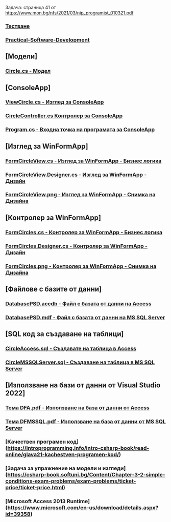 Задача: страница 41 от https://www.mon.bg/nfs/2021/03/nip_programist_010321.pdf 


### [Тестване](https://rahulshettyacademy.com/blog/index.php/2021/07/13/software-testing-levels-and-testing-types/)
### [Practical-Software-Development](https://github.com/BG-IT-Edu/School-Programming/tree/main/Courses/Applied-Programmer/Practical-Software-Development)

## [Модели]
### [Circle.cs - Модел](https://github.com/vakovsky/11/blob/main/part1(mvc)/Circle.cs)
## [ConsoleApp]
### [ViewCircle.cs - Изглед за ConsoleApp](https://github.com/vakovsky/11/blob/main/part1(mvc)/ViewCircle.cs)
### [CircleController.cs Контролер за ConsoleApp](https://github.com/vakovsky/11/blob/main/part1(mvc)/CircleController.cs)
### [Program.cs - Входна точка на програмата за ConsoleApp](https://github.com/vakovsky/11/blob/main/part1(mvc)/Program.cs)
## [Изглед за WinFormApp]
### [FormCircleView.cs - Изглед за WinFormApp - Бизнес логика](https://github.com/vakovsky/11/blob/main/part1(mvc)/FormCircleView.cs)
### [FormCircleView.Designer.cs - Изглед за WinFormApp - Дизайн](https://github.com/vakovsky/11/blob/main/part1(mvc)/FormCirclesView.Designer.cs)
### [FormCircleView.png - Изглед за WinFormApp - Снимка на Дизайна](https://github.com/vakovsky/11/blob/main/part1(mvc)/FormCircleView.png)
## [Контролер за WinFormApp]
### [FormCircles.cs - Контролер за WinFormApp - Бизнес логика](https://github.com/vakovsky/11/blob/main/part1(mvc)/FormCircles.cs)
### [FormCircles.Designer.cs - Контролер за WinFormApp - Дизайн](https://github.com/vakovsky/11/blob/main/part1(mvc)/FormCircles.Designer.cs)
### [FormCircles.png - Контролер за WinFormApp - Снимка на Дизайна](https://github.com/vakovsky/11/blob/main/part1(mvc)/FormCircles.png)
## [Файлове с базите от данни]
### [DatabasePSD.accdb - Файл с базата от данни на Access](https://github.com/vakovsky/11/blob/main/part1(mvc)/DatabasePSD.accdb)
### [DatabasePSD.mdf - Файл с базата от данни на MS SQL Server](https://github.com/vakovsky/11/blob/main/part1(mvc)/DatabasePSD.mdf)
## [SQL код за създаване на таблици]
### [CircleAccess.sql - Създавате на таблица в Access](https://github.com/vakovsky/11/blob/main/part1(mvc)/CircleAccess.sql)
### [CircleMSSQLServer.sql - Създаване на таблица в MS SQL Server](https://github.com/vakovsky/11/blob/main/part1(mvc)/CircleMSSQLServer.sql)
## [Използване на бази от данни от Visual Studio 2022]
### [Тема DFA.pdf - Използване на база от данни от Access](https://github.com/vakovsky/11/blob/main/part1(mvc)/%D0%A2%D0%B5%D0%BC%D0%B0%20DFA.pdf)
### [Тема DFMSSQL.pdf - Използване на база от данни от MS SQL Server](https://github.com/vakovsky/11/blob/main/part1(mvc)/%D0%A2%D0%B5%D0%BC%D0%B0%20DFMSSQL.pdf)

### [Качествен програмен код] (https://introprogramming.info/intro-csharp-book/read-online/glava21-kachestven-programen-kod/)
### [Задача за упражнение на модели и изгледи] (https://csharp-book.softuni.bg/Content/Chapter-3-2-simple-conditions-exam-problems/exam-problems/ticket-price/ticket-price.html)
### [Microsoft Access 2013 Runtime] (https://www.microsoft.com/en-us/download/details.aspx?id=39358)
